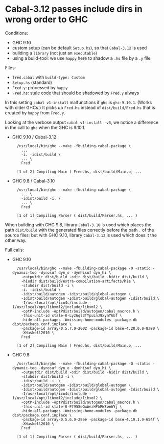 
Cabal-3.12 passes include dirs in wrong order to GHC
====================================================

Conditions:
- GHC 9.10
- custom setup (can be default `Setup.hs`), so that `Cabal-3.12` is used
- building a `library` (not just an `executable`)
- using a build-tool: we use `happy` here to shadow a `.hs` file by a `.y` file

Files:
- `fred.cabal` with `build-type: Custom`
- `Setup.hs` (standard)
- `Fred.y`: processed by `happy`
- `Fred.hs`: stale code that should be shadowed by `Fred.y` always

In this setting `cabal v1-install` malfunctions if `ghc` is `ghc-9.10.1`.  (Works with older GHCs.)
It picks up `Fred.hs` instead of `dist/build/Fred.hs` that is created by `happy` from `Fred.y`.

Looking at the verbose output `cabal v1-install -v3`, we notice a difference in the call to `ghc` when the GHC is 9.10.1.

- GHC 9.10 / Cabal-3.12

        /usr/local/bin/ghc --make -fbuilding-cabal-package \
          ...
          -i. -idist/build \
          ... \
          Fred

        [1 of 2] Compiling Main ( Fred.hs, dist/build/Main.o, ...

- GHC 9.8 / Cabal-3.10

        /usr/local/bin/ghc --make -fbuilding-cabal-package \
          ... \
          -idist/build -i. \
          ... \
          Fred

        [1 of 1] Compiling Parser ( dist/build/Parser.hs, ... )

When building with GHC 9.8, library `Cabal-3.10` is used which places the path `dist/build` with the generated files correctly before the path `.` of the source files; but with GHC 9.10, library `Cabal-3.12` is used which does it the other way.

Full calls:

- GHC 9.10

        /usr/local/bin/ghc --make -fbuilding-cabal-package -O -static -dynamic-too -dynosuf dyn_o -dynhisuf dyn_hi \
          -outputdir dist/build -odir dist/build -hidir dist/build \
          -hiedir dist/build/extra-compilation-artifacts/hie \
          -stubdir dist/build -i \
          -i. -idist/build \
          -idist/build/autogen -idist/build/global-autogen \
          -Idist/build/autogen -Idist/build/global-autogen -Idist/build \
          -I/usr/local/opt/icu4c/include -I/usr/local/opt/libxml2/include/libxml2 \
          -optP-include -optPdist/build/autogen/cabal_macros.h \
          -this-unit-id stale-0-Ly26ql3fYpuLnJ9xynYGbf \
          -hide-all-packages -Wmissing-home-modules -package-db dist/package.conf.inplace \
          -package-id array-0.5.7.0-2002 -package-id base-4.20.0.0-8a80 \
          -XHaskell2010 \
          Fred

        [1 of 2] Compiling Main ( Fred.hs, dist/build/Main.o, ...

- GHC 9.8

        /usr/local/bin/ghc --make -fbuilding-cabal-package -O -static -dynamic-too -dynosuf dyn_o -dynhisuf dyn_hi \
          -outputdir dist/build -odir dist/build -hidir dist/build \
          -stubdir dist/build -i \
          -idist/build -i. \
          -idist/build/autogen -idist/build/global-autogen \
          -Idist/build/autogen -Idist/build/global-autogen -Idist/build \
          -I/usr/local/opt/icu4c/include -I/usr/local/opt/libxml2/include/libxml2 \
          -optP-include -optPdist/build/autogen/cabal_macros.h \
          -this-unit-id stale-0-F795SeGwWezHPbPW8onWYj \
          -hide-all-packages -Wmissing-home-modules -package-db dist/package.conf.inplace \
          -package-id array-0.5.6.0-28ee -package-id base-4.19.1.0-654f \
          -XHaskell2010 \
          Fred

        [1 of 1] Compiling Parser ( dist/build/Parser.hs, ... )
